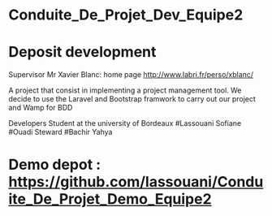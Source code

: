 # Conduite_De_Projet_Dev_Equipe2
# Deposit development


Supervisor Mr Xavier Blanc: home page http://www.labri.fr/perso/xblanc/

A project that consist in implementing a project management tool.
We decide to use the Laravel and Bootstrap framwork to carry out our project and Wamp for BDD


Developers
Student at the university of Bordeaux 
#Lassouani Sofiane
#Ouadi Steward
#Bachir Yahya

# Demo depot : https://github.com/lassouani/Conduite_De_Projet_Demo_Equipe2
